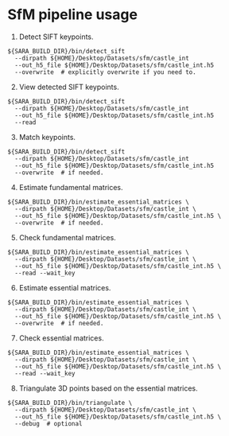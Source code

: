 SfM pipeline usage
==================

1. Detect SIFT keypoints.
```
${SARA_BUILD_DIR}/bin/detect_sift
  --dirpath ${HOME}/Desktop/Datasets/sfm/castle_int
  --out_h5_file ${HOME}/Desktop/Datasets/sfm/castle_int.h5
  --overwrite  # explicitly overwrite if you need to.
```

2. View detected SIFT keypoints.
```
${SARA_BUILD_DIR}/bin/detect_sift
  --dirpath ${HOME}/Desktop/Datasets/sfm/castle_int
  --out_h5_file ${HOME}/Desktop/Datasets/sfm/castle_int.h5
  --read
```

3. Match keypoints.
```
${SARA_BUILD_DIR}/bin/detect_sift
  --dirpath ${HOME}/Desktop/Datasets/sfm/castle_int
  --out_h5_file ${HOME}/Desktop/Datasets/sfm/castle_int.h5
  --overwrite  # if needed.
```

4. Estimate fundamental matrices.
```
${SARA_BUILD_DIR}/bin/estimate_essential_matrices \
  --dirpath ${HOME}/Desktop/Datasets/sfm/castle_int \
  --out_h5_file ${HOME}/Desktop/Datasets/sfm/castle_int.h5 \
  --overwrite  # if needed.
```

5. Check fundamental matrices.
```
${SARA_BUILD_DIR}/bin/estimate_essential_matrices \
  --dirpath ${HOME}/Desktop/Datasets/sfm/castle_int \
  --out_h5_file ${HOME}/Desktop/Datasets/sfm/castle_int.h5 \
  --read --wait_key
```

6. Estimate essential matrices.
```
${SARA_BUILD_DIR}/bin/estimate_essential_matrices \
  --dirpath ${HOME}/Desktop/Datasets/sfm/castle_int \
  --out_h5_file ${HOME}/Desktop/Datasets/sfm/castle_int.h5 \
  --overwrite  # if needed.
```

7. Check essential matrices.
```
${SARA_BUILD_DIR}/bin/estimate_essential_matrices \
  --dirpath ${HOME}/Desktop/Datasets/sfm/castle_int \
  --out_h5_file ${HOME}/Desktop/Datasets/sfm/castle_int.h5 \
  --read --wait_key
```

8. Triangulate 3D points based on the essential matrices.
```
${SARA_BUILD_DIR}/bin/triangulate \
  --dirpath ${HOME}/Desktop/Datasets/sfm/castle_int \
  --out_h5_file ${HOME}/Desktop/Datasets/sfm/castle_int.h5 \
  --debug  # optional
```
